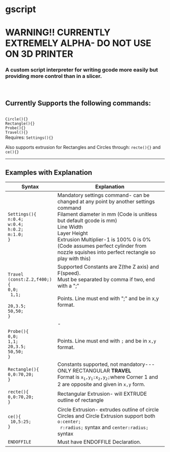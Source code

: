 
# gscript
# WARNING!! CURRENTLY EXTREMELY ALPHA- DO NOT USE ON 3D PRINTER
<h3>A custom script interpreter for writing gcode more easily but providing more control than in a slicer.</h4>
<br>

## Currently Supports the following commands:
<code>  
Circle(){}
Rectangle(){}
Probe(){}
Travel(){}
</code>
Requires:
<code>Settings(){}</code>

Also supports extrusion for Rectangles and Circles through:
<code>recte(){}</code>
and 
<code>ce(){}</code>

___


## Examples with Explanation

| Syntax | Explanation |
|--|--|
|<code>Settings(){</code><br><code>n:0.4;</code><br><code>w:0.4;</code><br><code>h:0.2;</code><br><code>m:1.0;</code><br><code>}|Mandatory settings command- can be changed at any point by another settings command<br>Filament diameter in mm (Code is unitless but default gcode is mm)<br> Line Width<br>Layer Height<br>Extrusion Multiplier-1 is 100% 0 is 0%(Code assumes perfect cylinder from nozzle squishes into perfect rectangle so play with this)|
|<code>Travel (const:Z.2,f400;){</code><br><code>0,0;</code><br><code> 1,1; </code><br><code>20,3.5;</code><br><code>50,50;</code><br><code>}|<expl>Supported Constants are Z(the Z axis) and F(speed).<br> Must be separated by comma if two, end with a ";"<br> <br> Points. Line must end with ";" and be in x,y format.</expl><br><br><br>-|
|<code>Probe(){</code><br><code>0,0;</code><br><code>1,1;</code><br><code>20,3.5;</code><br><code>50,50;</code><br><code>}|Points. Line must end with <code>;</code> and be in <code>x,y</code> format.
|<code>Rectangle(){</code><br><code>0,0:70,20;</code><br><code>}</code>|Constants supported, not mandatory--- ONLY RECTANGULAR **TRAVEL**<br>Format is <code>x<sub>1</sub>,y<sub>1</sub>:x<sub>2</sub>,y<sub>2</sub>;</code>where Corner 1 and 2 are opposite and given in <code>x,y</code> form.
|<code>recte(){</code><br><code>0,0:70,20;</code><br><code>}|Rectangular Extrusion- will EXTRUDE outline of rectangle|Circle(){</code><br><code>o:10,5 </code><br><code>r:25;</code><br><code>}|Circle outline travel-- DOES NOT EXTRUDE<br>Center point for circle<br> Radius of circle
|<code>ce(){</code><br><code> 10,5:25; </code><br><code>}|Circle Extrusion- extrudes outline of circle<br>Circles and Circle Extrusion support both <code>o:center;</code><br><code> r:radius;</code> syntax and <code>center:radius;</code> syntax
|<code>ENDOFFILE|Must have ENDOFFILE Declaration.|
